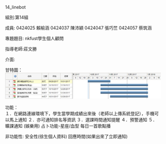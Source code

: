 14_linebot

組別:第14組

成員: 
0424025 賴榆涵
0424037 陳沛穎
0424047 張巧竺
0424057 蔡筑涵

專題題目: nkfust學生個人顧問

指導老師:莊文勝

介面:

甘特圖：
![image](https://github.com/gg49576jjop/16_virtual_money/blob/master/0.PNG)

功能：    
    １．在網路連線環境下，學生當學期成績出來後（老師以上傳系統登記），手機可以馬上通知
    ２．亦可通知排名等資訊
    ３．選課時間通知提醒
    ４．預警通知
    ５．曠課通知
(娛樂用)
占卜功能-星座/血型
每日一首歌點播

非功能性:
安全性(徐生個人資料)
回應時間(如果出來了立即通知)
